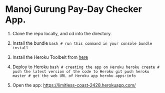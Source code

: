 # Manoj Gurung Pay-Day Checker App.

1. Clone the repo locally, and cd into the directory.

2. Install the bundle
        ```bash
        # run this command in your console
        bundle install
        ```

3. Install the Heroku Toolbelt from [here](https://toolbelt.heroku.com/)

4. Deploy to Heroku
        ```bash
        # creating the app on Heroku
        heroku create
        # push the latest version of the code to Heroku
        git push heroku master
        # get the web URL of Heroku app
        heroku apps:info
        ```

5. Open the app: https://limitless-coast-2428.herokuapp.com/

